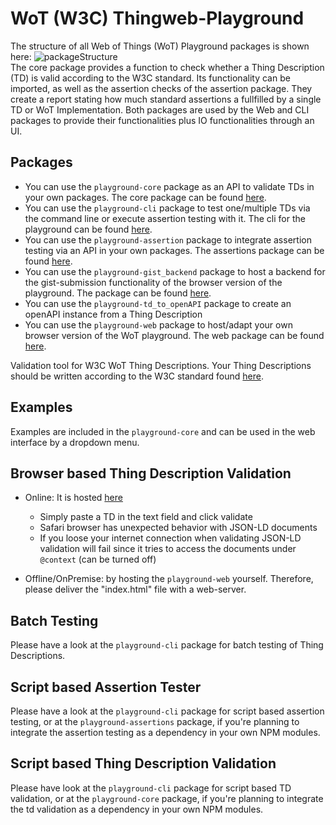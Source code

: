 # WoT (W3C) Thingweb-Playground

The structure of all Web of Things (WoT) Playground packages is shown here: ![packageStructure](https://i.imgur.com/cbleWss.png)  
The core package provides a function to check whether a Thing Description (TD) is valid according to the W3C standard.
Its functionality can be imported, as well as the assertion checks of the assertion package.
They create a report stating how much standard assertions a fullfilled by a single TD or WoT Implementation.
Both packages are used by the Web and CLI packages to provide their functionalities plus IO functionalities through an UI.

## Packages

* You can use the `playground-core` package as an API to validate TDs in your own packages. The core package can be found [here](./playground-core/).
* You can use the `playground-cli` package to test one/multiple TDs via the command line or execute assertion testing with it. The cli for the playground can be found [here](./playground-cli/).
* You can use the `playground-assertion` package to integrate assertion testing via an API in your own packages. The assertions package can be found [here](./playground-assertions/).
* You can use the `playground-gist_backend` package to host a backend for the gist-submission functionality of the browser version of the playground. The package can be found [here](./playground-gist_backend).
* You can use the `playground-td_to_openAPI` package to create an openAPI instance from a Thing Description
* You can use the `playground-web` package to host/adapt your own browser version of the WoT playground. The web package can be found [here](./playground-web/).

Validation tool for W3C WoT Thing Descriptions. Your Thing Descriptions should be written according to the W3C standard found [here](https://w3c.github.io/wot-thing-description/#).

## Examples

Examples are included in the `playground-core` and can be used in the web interface by a dropdown menu.

## Browser based Thing Description Validation

* Online: It is hosted [here](http://plugfest.thingweb.io/playground/)
  * Simply paste a TD in the text field and click validate
  * Safari browser has unexpected behavior with JSON-LD documents
  * If you loose your internet connection when validating JSON-LD validation will fail since it tries to access the documents under `@context` (can be turned off)

* Offline/OnPremise: by hosting the `playground-web` yourself. Therefore, please deliver the "index.html" file with a web-server.

## Batch Testing

Please have a look at the `playground-cli` package for batch testing of Thing Descriptions.

## Script based Assertion Tester

Please have a look at the `playground-cli` package for script based assertion testing, or at the `playground-assertions` package, if you're planning to integrate the assertion testing as a dependency in your own NPM modules.

## Script based Thing Description Validation

Please have look at the `playground-cli` package for script based TD validation, or at the `playground-core` package, if you're planning to integrate the td validation as a dependency in your own NPM modules.
